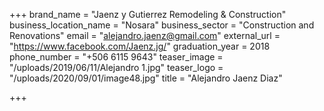 +++
brand_name = "Jaenz y Gutierrez Remodeling & Construction"
business_location_name = "Nosara"
business_sector = "Construction and Renovations"
email = "alejandro.jaenz@gmail.com"
external_url = "https://www.facebook.com/Jaenz.jg/"
graduation_year = 2018
phone_number = "+506 6115 9643"
teaser_image = "/uploads/2019/06/11/Alejandro 1.jpg"
teaser_logo = "/uploads/2020/09/01/image48.jpg"
title = "Alejandro Jaenz Diaz"

+++

